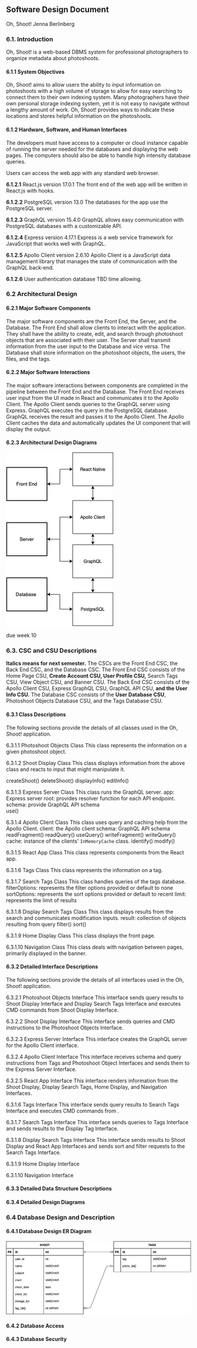 ## Software Design Document
Oh, Shoot!
Jenna Berlinberg

### 6.1. Introduction
Oh, Shoot! is a web-based DBMS system for professional photographers to organize metadata about photoshoots.

#### 6.1.1 System Objectives
Oh, Shoot! aims to allow users the ability to input information on photoshoots with a high volume of storage to allow for easy searching to connect them to their own indexing system. Many photographers have their own personal storage indexing system, yet it is not easy to navigate without a lengthy amount of work. Oh, Shoot! provides ways to indicate these locations and stores helpful information on the photoshoots.

#### 6.1.2 Hardware, Software, and Human Interfaces

The developers must have access to a computer or cloud instance capable of running the server needed for the databases and displaying the web pages. The computers should also be able to handle high intensity database queries.

Users can access the web app with any standard web browser.

  __6.1.2.1__ React.js version 17.0.1
The front end of the web app will be written in React.js with hooks.

  __6.1.2.2__ PostgreSQL version 13.0
The databases for the app use the PostgreSQL server.

  __6.1.2.3__ GraphQL version 15.4.0
GraphQL allows easy communication with PostgreSQL databases with a customizable API.

  __6.1.2.4__ Express version 4.17.1
Express is a web service framework for JavaScript that works well with GraphQL.

  __6.1.2.5__ Apollo Client version 2.6.10
Apollo Client is a JavaScript data management library that manages the state of communication with the GraphQL back-end.

  __6.1.2.6__ User authentication database
TBD time allowing.

### 6.2 Architectural Design

#### 6.2.1 Major Software Components
The major software components are the Front End, the Server, and the Database.
The Front End shall allow clients to interact with the application. They shall have the ability to create, edit, and search through photoshoot objects that are associated with their user.
The Server shall transmit information from the user input to the Database and vice versa.
The Database shall store information on the photoshoot objects, the users, the files, and the tags.

#### 6.2.2 Major Software Interactions
The major software interactions between components are completed in the pipeline between the Front End and the Database.
The Front End receives user input from the UI made in React and communicates it to the Apollo Client. The Apollo Client sends queries to the GraphQL server using Express. GraphQL executes the query in the PostgreSQL database.
GraphQL receives the result and passes it to the Apollo Client. The Apollo Client caches the data and automatically updates the UI component that will display the output.

#### 6.2.3 Architectural Design Diagrams
![Architectural Design](/sdf/img/arch_design.png)

due week 10
### 6.3. CSC and CSU Descriptions
**Italics means for next semester.**
The CSCs are the Front End CSC, the Back End CSC, and the Database CSC.
The Front End CSC consists of the Home Page CSU, **Create Account CSU, User Profile CSU,** Search Tags CSU, View Object CSU, and Banner CSU.
The Back End CSC consists of the Apollo Client CSU, Express GraphQL CSU, GraphQL API CSU, **and the User Info CSU.**
The Database CSC consists of the **User Database CSU**, Photoshoot Objects Database CSU, and the Tags Database CSU.

#### 6.3.1 Class Descriptions
The following sections provide the details of all classes used in the Oh, Shoot! application.

6.3.1.1 Photoshoot Objects Class
This class represents the information on a given photoshoot object.


6.3.1.2 Shoot Display Class
This class displays information from the above class and reacts to input that might manipulate it.

createShoot()
deleteShoot()
displayInfo()
editInfo()

6.3.1.3 Express Server Class
This class runs the GraphQL server.
app: Express server
root: provides resolver function for each API endpoint.
schema: provide GraphQL API schema  
use()

6.3.1.4 Apollo Client Class
This class uses query and caching help from the Apollo Client.
client: the Apollo client
schema: GraphQL API schema
readFragment()
readQuery()
useQuery()
writeFragment()
writeQuery()
cache: instance of the clients' `InMemoryCache` class.
identify()
modify()

6.3.1.5 React App Class
This class represents components from the React app.

6.3.1.6 Tags Class
This class represents the information on a tag.

6.3.1.7 Search Tags Class
This class handles queries of the tags database.
filterOptions: represents the filter options provided or default to none
sortOptions: represents the sort options provided or default to recent
limit: represents the limit of results

6.3.1.8 Display Search Tags Class
This class displays results from the search and communicates modification inputs.
result: collection of objects resulting from query
filter()
sort()

6.3.1.9 Home Display Class
This class displays the front page.

6.3.1.10 Navigation Class
This class deals with navigation between pages, primarily displayed in the banner.

#### 6.3.2 Detailed Interface Descriptions
The following sections provide the details of all interfaces used in the Oh, Shoot! application.

6.3.2.1 Photoshoot Objects Interface
This interface sends query results to Shoot Display Interface and Display Search Tags Interface and executes CMD commands from Shoot Display Interface.

6.3.2.2 Shoot Display Interface
This interface sends queries and CMD instructions to the Photoshoot Objects Interface.

6.3.2.3 Express Server Interface
This interface creates the GraphQL server for the Apollo Client interface.

6.3.2.4 Apollo Client Interface
This interface receives schema and query instructions from Tags and Photoshoot Object Interfaces and sends them to the Express Server Interface.

6.3.2.5 React App Interface
This interface renders information from the Shoot Display, Display Search Tags, Home Display, and Navigation Interfaces.

6.3.1.6 Tags Interface
This interface sends query results to Search Tags Interface and executes CMD commands from .

6.3.1.7 Search Tags Interface
This interface sends queries to Tags Interface and sends results to the Display Tag Interface.  

6.3.1.8 Display Search Tags Interface
This interface sends results to Shoot Display and React App Interfaces and sends sort and filter requests to the Search Tags Interface.

6.3.1.9 Home Display Interface


6.3.1.10 Navigation Interface

#### 6.3.3 Detailed Data Structure Descriptions
#### 6.3.4 Detailed Design Diagrams

### 6.4 Database Design and Description
#### 6.4.1 Database Design ER Diagram

![Database Schema](/sdf/img/db_erd.png)

#### 6.4.2 Database Access
#### 6.4.3 Database Security
